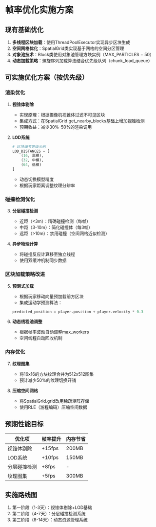 # 帧率优化实施方案

## 现有基础优化
1. **多线程区块加载**：使用ThreadPoolExecutor实现异步区块生成
2. **空间网格优化**：SpatialGrid类实现基于网格的空间分区管理
3. **对象池技术**：Block类使用对象池管理方块实例（MAX_PARTICLES = 50）
4. **动态加载策略**：螺旋序列加载算法结合优先级队列（chunk_load_queue）

## 可实施优化方案（按优先级）

### 渲染优化
1. **视锥体剔除**
   - 实现原理：根据摄像机视锥体过滤不可见区块
   - 集成方式：在SpatialGrid.get_nearby_blocks基础上增加视锥检测
   - 预期收益：减少30%-50%的渲染调用

2. **LOD系统**
   ```python
   # 区块细节等级示例
   LOD_DISTANCES = [
       (16, 高模),
       (32, 中模),
       (64, 低模)
   ]
   ```
   - 动态切换模型精度
   - 根据玩家距离调整纹理分辨率

### 碰撞检测优化
3. **分层碰撞检测**
   - 近距（<3m）：精确碰撞检测（每帧）
   - 中距（3-10m）：简化碰撞体（每3帧）
   - 远距（>10m）：禁用碰撞（空间网格近似检测）

4. **异步物理计算**
   - 将碰撞反应计算移至独立线程
   - 使用双缓冲机制同步数据

### 区块加载策略改进
5. **预测式加载**
   - 根据玩家移动向量预加载前方区块
   - 集成运动学预测算法：
   ```python
   predicted_position = player.position + player.velocity * 0.3
   ```

6. **动态线程池调整**
   - 根据帧率波动自动调整max_workers
   - 空闲线程自动回收机制

### 内存优化
7. **纹理图集**
   - 将16x16的方块纹理合并为512x512图集
   - 预计减少50%的纹理切换开销

8. **压缩空间网格**
   - 将SpatialGrid.grid改用稀疏矩阵存储
   - 使用RLE（游程编码）压缩空间数据

## 预期性能目标
| 优化项         | 帧率提升 | 内存节省 |
|----------------|---------|---------|
| 视锥体剔除     | +15fps  | 200MB   |
| LOD系统        | +10fps  | 150MB   |
| 分层碰撞检测   | +8fps   | -       |
| 纹理图集       | +5fps   | 300MB   |

## 实施路线图
1. 第一阶段（1-3天）：视锥体剔除+LOD基础
2. 第二阶段（4-7天）：分层碰撞检测系统
3. 第三阶段（8-14天）：动态资源管理系统
```

        